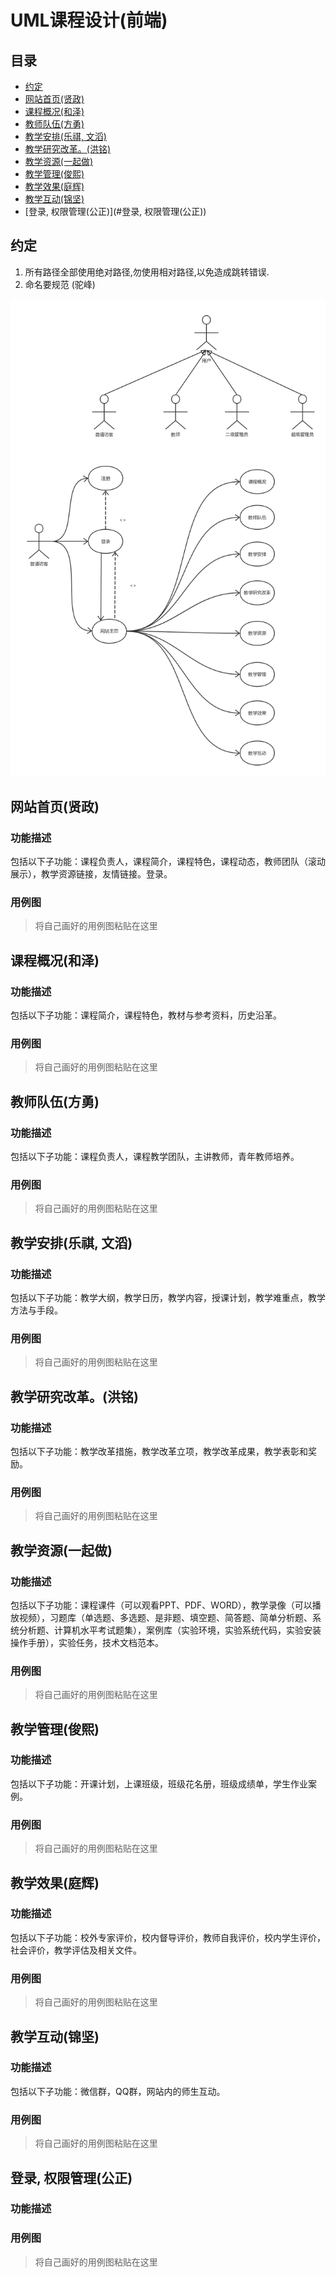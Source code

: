 # UML课程设计(前端)

## 目录
 - [约定](#约定)  
 - [网站首页(贤政)](#网站首页(贤政))  
 - [课程概况(和泽)](#课程概况(和泽))  
 - [教师队伍(方勇)](#教师队伍(方勇))
 - [教学安排(乐祺, 文滔)](#教学安排(乐祺,文滔))  
 - [教学研究改革。(洪铭)](#教学研究改革(洪铭))  
 - [教学资源(一起做)](#教学资源(一起做))  
 - [教学管理(俊熙)](#教学管理(俊熙))  
 - [教学效果(庭辉)](#教学效果(庭辉))  
 - [教学互动(锦坚)](#教学互动(锦坚))  
 - [登录, 权限管理(公正)](#登录, 权限管理(公正))


## 约定
1. 所有路径全部使用绝对路径,勿使用相对路径,以免造成跳转错误.
1. 命名要规范 (驼峰)

![总用例图](images/1.jpg)

## 网站首页(贤政)  
### 功能描述
包括以下子功能：课程负责人，课程简介，课程特色，课程动态，教师团队（滚动展示），教学资源链接，友情链接。登录。

### 用例图
> 将自己画好的用例图粘贴在这里  



## 课程概况(和泽)
### 功能描述
包括以下子功能：课程简介，课程特色，教材与参考资料，历史沿革。
### 用例图
> 将自己画好的用例图粘贴在这里  


## 教师队伍(方勇)
### 功能描述
包括以下子功能：课程负责人，课程教学团队，主讲教师，青年教师培养。
### 用例图
> 将自己画好的用例图粘贴在这里  

## 教学安排(乐祺, 文滔)
### 功能描述
包括以下子功能：教学大纲，教学日历，教学内容，授课计划，教学难重点，教学方法与手段。
### 用例图
> 将自己画好的用例图粘贴在这里  

## 教学研究改革。(洪铭)
### 功能描述
包括以下子功能：教学改革措施，教学改革立项，教学改革成果，教学表彰和奖励。
### 用例图
> 将自己画好的用例图粘贴在这里  

## 教学资源(一起做)
### 功能描述
包括以下子功能：课程课件（可以观看PPT、PDF、WORD），教学录像（可以播放视频），习题库（单选题、多选题、是非题、填空题、简答题、简单分析题、系统分析题、计算机水平考试题集），案例库（实验环境，实验系统代码，实验安装操作手册），实验任务，技术文档范本。
### 用例图
> 将自己画好的用例图粘贴在这里  

## 教学管理(俊熙)
### 功能描述
包括以下子功能：开课计划，上课班级，班级花名册，班级成绩单，学生作业案例。
### 用例图
> 将自己画好的用例图粘贴在这里  

## 教学效果(庭辉)
### 功能描述
包括以下子功能：校外专家评价，校内督导评价，教师自我评价，校内学生评价，社会评价，教学评估及相关文件。
### 用例图
> 将自己画好的用例图粘贴在这里  

## 教学互动(锦坚)
### 功能描述
包括以下子功能：微信群，QQ群，网站内的师生互动。
### 用例图
> 将自己画好的用例图粘贴在这里  

## 登录, 权限管理(公正)
### 功能描述
### 用例图
> 将自己画好的用例图粘贴在这里  
